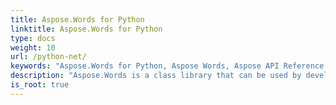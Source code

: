 ```yaml
---
title: Aspose.Words for Python
linktitle: Aspose.Words for Python
type: docs
weight: 10
url: /python-net/
keywords: "Aspose.Words for Python, Aspose Words, Aspose API Reference."
description: "Aspose.Words is a class library that can be used by developers for various platforms for a variety of document processing tasks."
is_root: true
---
```


